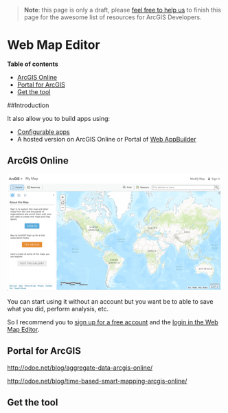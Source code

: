 > **Note**: this page is only a draft, please [feel free to help us](https://github.com/hhkaos/awesome-arcgis#contributions) to finish this page for the awesome list of resources for ArcGIS Developers.

# Web Map Editor
<!-- START doctoc generated TOC please keep comment here to allow auto update -->
<!-- DON'T EDIT THIS SECTION, INSTEAD RE-RUN doctoc TO UPDATE -->
**Table of contents**

- [ArcGIS Online](#arcgis-online)
- [Portal for ArcGIS](#portal-for-arcgis)
- [Get the tool](#get-the-tool)

<!-- END doctoc generated TOC please keep comment here to allow auto update -->

##Introduction

It also allow you to build apps using:
* [Configurable apps](configurable-apps)
* A hosted version on ArcGIS Online or Portal of [Web AppBuilder](../web-appbuilder/)

## ArcGIS Online
[![Web Map Editor](images/web-map-editor.png)](https://www.arcgis.com/home/webmap/viewer.html)

You can start using it without an account but you want be to able to save what you did, perform analysis, etc.

So I recommend you to [sign up for a free account](https://developers.arcgis.com/sign-up/) and the [login in the Web Map Editor](https://www.arcgis.com/home/webmap/viewer.html).

## Portal for ArcGIS

http://odoe.net/blog/aggregate-data-arcgis-online/

http://odoe.net/blog/time-based-smart-mapping-arcgis-online/

## Get the tool

